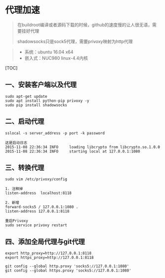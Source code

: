 # 代理加速

> 在buildroot编译或者源码下载的时候，github的速度慢的让人很无语，需要挂好代理
>
> shadowsocks只是sock5代理，需要privoxy映射为http代理

> - 系统：ubuntu 16.04 x64
> - 嵌入式：NUC980 linux-4.4内核



[TOC]

## 一、安装客户端以及代理

```
sudo apt-get update
sudo apt install python-pip privoxy -y
sudo pip install shadowsocks
```

## 二、启动代理

```
sslocal -s server_address -p port -k password

这是启动日志
2015-11-08 22:36:34 INFO     loading libcrypto from libcrypto.so.1.0.0
2015-11-08 22:36:34 INFO     starting local at 127.0.0.1:1080
```

## 三、转换代理

```
sudo vim /etc/privoxy/config

1. 注释掉
listen-address  localhost:8118

2. 新增
forward-socks5 / 127.0.0.1:1080 .
listen-address 127.0.0.1:8118

重启Privoxy
sudo service privoxy restart
```

## 四、添加全局代理与git代理

```
export http_proxy=http://127.0.0.1:8118
export https_proxy=http://127.0.0.1:8118

git config --global http.proxy 'socks5://127.0.0.1:1080'
git config --global https.proxy 'socks5://127.0.0.1:1080'
```

